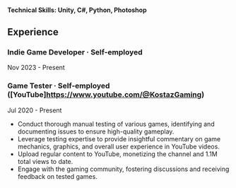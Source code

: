 

#### Technical Skills: Unity, C#, Python, Photoshop

## Experience


### Indie Game Developer · Self-employed
Nov 2023 - Present

### Game Tester · Self-employed ([YouTube]https://www.youtube.com/@KostazGaming)
Jul 2020 - Present
- Conduct thorough manual testing of various games, identifying and documenting issues to ensure high-quality gameplay.
- Leverage testing expertise to provide insightful commentary on game mechanics, graphics, and overall user experience in YouTube videos.
- Upload regular content to YouTube, monetizing the channel and 1.1M total views to date.
- Engage with the gaming community, fostering discussions and receiving feedback on tested games.
